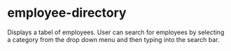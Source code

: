 # employee-directory
Displays a tabel of employees. User can search for employees by selecting a category from the drop down menu and then typing into the search bar.
